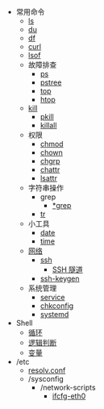 * 常用命令
    * [ls](command/ls.md)
    * [du](command/du.md)
    * [df](command/df.md)
    * [curl](command/curl.md)
    * [lsof](command/lsof.md)
    * 故障排查
        * [ps](command/ps.md)
        * [pstree](command/pstree.md)
        * [top](command/top.md)
        * [htop](command/htop.md)
    * [kill](command/kill/kill.md)
        * [pkill](command/kill/pkill.md)
        * [killall](command/kill/killall.md)
    * 权限
        * [chmod](command/auth/chmod.md)
        * [chown](command/auth/chown.md)
        * [chgrp](command/auth/chgrp.md)
        * [chattr](command/auth/chattr.md)
        * [lsattr](command/auth/lsattr.md)
    * 字符串操作
        * grep
            * [*grep](command/_grep.md)
        * [tr](command/tr.md)
    * 小工具
        * [date](command/tools/date.md)
        * [time](command/tools/time.md)
    * [网络](command/network/index.md)
        * [ssh](command/network/ssh.md)
            * [SSH 隧道](command/network/ssh/turnnel.md)
        * [ssh-keygen](command/network/ssh-keygen.md)
    * 系统管理
        * [service](command/system/service.md)
        * [chkconfig](command/system/chkconfig.md)
        * [systemd](command/system/systemd.md)
* Shell
    * [循环](shell/foreach.md)
    * [逻辑判断](shell/if.md)
    * [变量](shell/var.md)
* /etc
    * [resolv.conf](etc/resolv.conf.md)
    * /sysconfig
        * /network-scripts
            * [ifcfg-eth0](etc/sysconfig/network-scripts/ifcfg-eth0.md)
